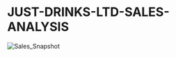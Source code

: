 # JUST-DRINKS-LTD-SALES-ANALYSIS

![Sales_Snapshot](https://github.com/user-attachments/assets/1dad5cfe-c7f3-49ec-a511-9bdf6c5fb606)
